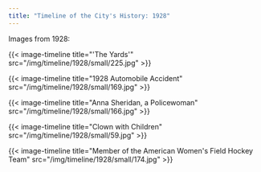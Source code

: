 ```yaml
---
title: "Timeline of the City's History: 1928"
---
```

Images from 1928:

{{< image-timeline title="'The Yards'" src="/img/timeline/1928/small/225.jpg" >}}

{{< image-timeline title="1928 Automobile Accident" src="/img/timeline/1928/small/169.jpg" >}}

{{< image-timeline title="Anna Sheridan, a Policewoman" src="/img/timeline/1928/small/166.jpg" >}}

{{< image-timeline title="Clown with Children" src="/img/timeline/1928/small/59.jpg" >}}

{{< image-timeline title="Member of the American Women's Field Hockey Team" src="/img/timeline/1928/small/174.jpg" >}}
